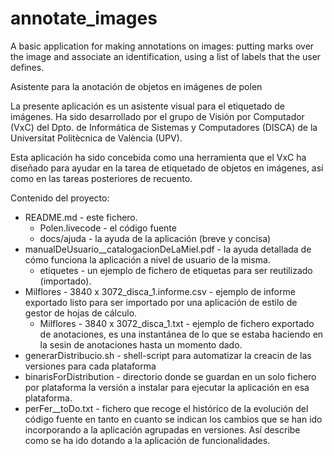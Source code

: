 # annotate_images
A basic application for making annotations on images: putting marks over the image and associate an identification, using a list of labels that the user defines.

Asistente para la anotación de objetos en imágenes de polen

La presente aplicación es un asistente visual para el etiquetado de imágenes. Ha sido 
desarrollado por el grupo de Visión por Computador (VxC) del Dpto. de
Informática de Sistemas y Computadores (DISCA) de la Universitat Politècnica de València (UPV).

Esta aplicación ha sido concebida como una herramienta que el VxC ha diseñado para ayudar en la tarea de
etiquetado de objetos en imágenes, así como en las tareas posteriores de recuento.

Contenido del proyecto:
  * README.md - este fichero.
	* Polen.livecode - el código fuente
	* docs/ajuda - la ayuda de la aplicación (breve y concisa)
  * manualDeUsuario__catalogacionDeLaMiel.pdf - la ayuda detallada de cómo funciona la aplicación a nivel de usuario de la misma.
	* etiquetes - un ejemplo de fichero de etiquetas para ser reutilizado (importado).
  * Milflores - 3840 x 3072_disca_1.informe.csv - ejemplo de informe exportado listo para ser importado por una aplicación de estilo de gestor de hojas de cálculo.
	* Milflores - 3840 x 3072_disca_1.txt - ejemplo de fichero exportado de anotaciones, es una instantánea de lo que se estaba haciendo en la sesin de anotaciones hasta un momento dado.
  * generarDistribucio.sh - shell-script para automatizar la creacin de las versiones para cada plataforma
  * binarisForDistribution - directorio donde se guardan en un solo fichero por plataforma la versión a instalar para ejecutar la aplicación en esa plataforma.
  * perFer__toDo.txt - fichero que recoge el histórico de la evolución del código fuente en tanto en cuanto se indican los cambios que se han ido incorporando a la aplicación agrupadas en versiones. Así describe como se ha ido dotando a la aplicación de funcionalidades.
  
	

	
	
